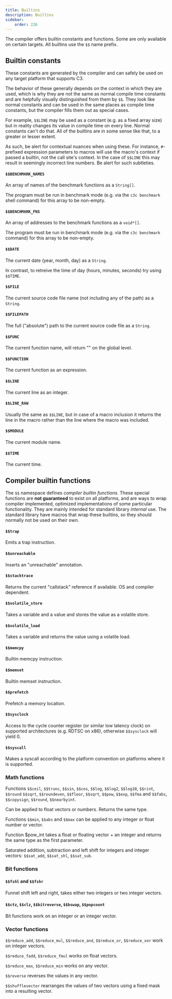 ```yaml
---
title: Builtins
description: Builtins
sidebar:
    order: 226
---
```

The compiler offers builtin constants and functions. Some are only available on certain targets. All builtins use the `$$`
name prefix.

## Builtin constants

These constants are generated by the compiler and can safely be used on any target platform that supports C3.

The behavior of these generally depends on the context in which they are used, which is why they are not the same as normal compile time constants and are helpfully visually distinguished from them by `$$`. They look like normal constants and can be used in the same places as compile time constants, but the compiler fills them out as special cases. 

For example, `$$LINE` may be used as a constant (e.g. as a fixed array size) but in reality changes its value in compile time on every line. Normal constants can't do that. All of the builtins are in some sense like that, to a greater or lesser extent.

As such, be alert for contextual nuances when using these. For instance, `#`-prefixed expression parameters to macros will use the macro's context if passed a builtin, not the call site's context. In the case of `$$LINE` this may result in seemingly incorrect line numbers. Be alert for such subtleties.

#### `$$BENCHMARK_NAMES`
An array of names of the benchmark functions as a `String[]`.

The program must be run in benchmark mode (e.g. via the `c3c benchmark` shell command) for this array to be non-empty.

#### `$$BENCHMARK_FNS`
An array of addresses to the benchmark functions as a `void*[]`.

The program must be run in benchmark mode (e.g. via the `c3c benchmark` command) for this array to be non-empty.

#### `$$DATE`
The current date (year, month, day) as a `String`.

In contrast, to retreive the time of day (hours, minutes, seconds) try using `$$TIME`.

#### `$$FILE`
The current source code file name (not including any of the path) as a `String`.

#### `$$FILEPATH`
The full ("absolute") path to the current source code file as a `String`.

#### `$$FUNC`
The current function name, will return "<GLOBAL>" on the global level.

#### `$$FUNCTION`
The current function as an expression.

#### `$$LINE`
The current line as an integer.

#### `$$LINE_RAW`
Usually the same as `$$LINE`, but in case of a macro inclusion it returns the line in the macro rather than
the line where the macro was included.

#### `$$MODULE`
The current module name.

#### `$$TIME`
The current time.


## Compiler builtin functions

The `$$` namespace defines *compiler builtin functions*. 
These special functions are __not guaranteed__ to exist on 
all platforms, and are ways to wrap compiler implemented, optimized implementations
of some particular functionality. They are mainly intended for standard 
library *internal* use. The standard library have macros 
that wrap these builtins, so they should normally not be used on their own. 

#### `$$trap`

Emits a trap instruction. 

#### `$$unreachable`

Inserts an "unreachable" annotation.

#### `$$stacktrace`

Returns the current "callstack" reference if available. OS and compiler dependent.

#### `$$volatile_store`

Takes a variable and a value and stores the value as a volatile store.

#### `$$volatile_load`

Takes a variable and returns the value using a volatile load.

#### `$$memcpy`

Builtin memcpy instruction.

#### `$$memset`

Builtin memset instruction.

#### `$$prefetch`

Prefetch a memory location.

#### `$$sysclock`

Access to the cycle counter register (or similar low latency clock) on supported
architectures (e.g. RDTSC on x86), otherwise `$$sysclock` will yield 0.

#### `$$syscall`

Makes a syscall according to the platform convention on platforms where it is supported.

### Math functions

Functions `$$ceil`, `$$trunc`, `$$sin`, `$$cos`, `$$log`, `$$log2`, `$$log10`, `$$rint`, `$$round`
`$$sqrt`, `$$roundeven`, `$$floor`, `$$sqrt`, `$$pow`, `$$exp`, `$$fma` and `$$fabs`, `$$copysign`,
`$$round`, `$$nearbyint`.

Can be applied to float vectors or numbers. Returns the same type.

Functions `$$min`, `$$abs` and `$$max` can be applied to any integer or float number or vector.

Function $pow_int takes a float or floating vector + an integer and returns
the same type as the first parameter.

Saturated addition, subtraction and left shift for integers and integer vectors:
`$$sat_add`, `$$sat_shl`, `$$sat_sub`.

### Bit functions

#### `$$fshl` and `$$fshr`

Funnel shift left and right, takes either two integers or two integer vectors.

#### `$$ctz`, `$$clz`, `$$bitreverse`, `$$bswap`, `$$popcount`

Bit functions work on an integer or an integer vector.

### Vector functions

`$$reduce_add`, `$$reduce_mul`, `$$reduce_and`, `$$reduce_or`, `$$reduce_xor` work on integer vectors.

`$$reduce_fadd`, `$$reduce_fmul` works on float vectors.

`$$reduce_max`, `$$reduce_min` works on any vector.

`$$reverse` reverses the values in any vector.

`$$shufflevector` rearranges the values of two vectors using a fixed mask into
a resulting vector.

